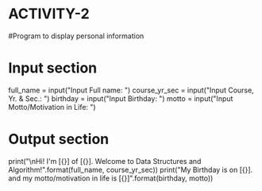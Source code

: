 # ACTIVITY-2
#Program to display personal information

# Input section
full_name = input("Input Full name: ")
course_yr_sec = input("Input Course, Yr. & Sec.: ")
birthday = input("Input Birthday: ")
motto = input("Input Motto/Motivation in Life: ")

# Output section
print("\nHi! I'm [{}] of [{}]. Welcome to Data Structures and Algorithm!".format(full_name, course_yr_sec))
print("My Birthday is on [{}]. and my motto/motivation in life is [{}]".format(birthday, motto))


